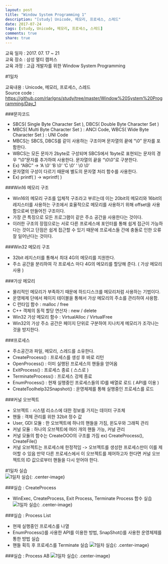 ```yaml
---
layout: post
title: "Window System Programming 1"
description: "[study] Unicode, 메모리, 프로세스, 스레드"
date: 2017-07-24
tags: [study, Unicode, 메모리, 프로세스, 스레드]
comments: true
share: true
---
```


교육 일자 : 2017. 07. 17 ~ 21  
교육 장소 : 삼성 멀티 캠퍼스  
교육 과정 : 고급 개발자를 위한 Window System Programming  

#1일차  

교육내용 : Unicode, 메모리, 프로세스, 스레드  
Source code : <https://github.com/rlarlgns/study/tree/master/Window%20System%20Programming/Day_1>  

###문자코드  
 - SBCS( Single Byte Character Set ), DBCS( Double Byte Character Set )
 - MBCS( Multi Byte Character Set ) : ANCI Code, WBCS( Wide Byte Character Set ) : UNI Code
 - MBCS는 SBCS, DBCS를 같이 사용하는 구조이며 문자열의 끝에 “\0” 문자를 포함한다.
 - WBCS는 모든 문자가 2byte로 구성되며 SBCS에서 1byte로 표현되는 문자의 경우 “\0”문자를 추가하여 사용한다. 문자열의 끝을 “\0\0”로 구분한다.
 - Ex) “ABC” -> ‘A \0’ ‘B \0’ ‘C \0’ ‘ \0 \0’
 - 문자열의 구성이 다르기 때문에 별도의 문자열 처리 함수를 사용한다.
 - Ex) printf( ) -> wprintf( )

###Win16 메모리 구조  
 - Win16의 메모리 구조를 입체적 구조라고 부르는데 이는 20bit의 메모리와 16bit의 레지스터를 사용하는 구조에서 효율적으로 메모리를 사용하기 위해 offset을 사용함으로써 만들어진 구조이다.
 - 가장 큰 특징으로 모든 프로그램이 같은 주소 공간을 사용한다는 것이다.
 - 이러한 구조의 장점으로는 서로 다른 프로세스에 포인터를 통해 쉽게 접근이 가능하다는 것이고 단점은 쉽게 접근할 수 있기 때문에 프로세스들 간에 충돌로 인한 오류 잘 일어난다는 것이다.

###Win32 메모리 구조  
 - 32bit 레지스터를 통해서 최대 4G의 메모리를 지원한다.
 - 주소 공간을 분리하여 각 프로세스 마다 4G의 메모리를 할당해 준다. ( 가상 메모리 사용 )

###가상 메모리  
 - 물리적인 메모리가 부족하기 때문에 하드디스크를 메모리처럼 사용하는 기법이다.
 - 운영체제 단에서 페이지 테이블을 통해서 가상 메모리의 주소를 관리하여 사용함.
 - C 런타임 함수 : malloc / free
 - C++ 객체의 동적 할당 연산자 : new / delete
 - Win32 가상 메모리 함수 : VirtualAlloc / VirtualFree
 - Win32의 가상 주소 공간은 페이지 단위로 구분하여 지나치게 메모리가 조각나는 것을 방지한다.

###프로세스
 - 주소공간과 파일, 메모리, 스레드를 소유한다.
 - CreateProcess() : 프로세스를 생성 후 바로 리턴
 - OpenProcess() : 이미 실행된 프로세스의 핸들을 얻어옴
 - ExitProcess() : 프로세스 종료 ( 스스로 )
 - TerminateProcess() : 프로세스 강제 종료
 - EnumProcess() : 현재 실행중인 프로세스들의 ID를 배열로 로드 ( API를 이용 )
 - CreateToolhelp32Snapshot() : 운영체제를 통해 실행중인 프로세스를 로드

###커널 오브젝트
 - 오브젝트 : 시스템 리소스에 대한 정보를 가지는 데이터 구조체
 - 핸들 : 객체 관리를 위한 32bit 정수 값
 - User, GDI 모듈 : 한 오브젝트에 하나의 핸들을 가짐, 윈도우와 그래픽 관리
 - 커널 모듈 : 하나의 오브젝트에 여러 개의 핸들 가능, 커널 관리
 - 커널 모듈의 함수는 CreateOOO의 구조를 가짐 ex) CreateProcess(), CreateFile()
 - 커널 오브젝트는 프로세스에 한정적임 -> 오브젝트를 생성한 프로세스만이 이를 제어할 수 있음 만약 다른 프로세스에서 이 오브젝트를 제어하고자 한다면 커널 오브젝트의 ID 값으로부터 핸들을 다시 얻어야 한다.

#1일차 실습  
![1일차 실습]({{site.url}}/img/Window/Day1_1.jpg){: .center-image}  

###실습 : CreateProcess
 - WinExec, CreateProcess, Exit Process, Terminate Process 함수 실습
![1일차 실습]({{site.url}}/img/Window/Day1_2.jpg){: .center-image}  

###실습 : Process List
 - 현재 실행중인 프로세스를 나열
 - EnumProcess()를 사용한 API를 이용한 방법, SnapShot()를 사용한 운영체제를 통한 방법 실습
 - 핸들 획득 후 프로세스를 Terminate 실습
![1일차 실습]({{site.url}}/img/Window/Day1_3.jpg){: .center-image}  

###실습 : Process AB
![1일차 실습]({{site.url}}/img/Window/Day1_4.jpg){: .center-image}  
